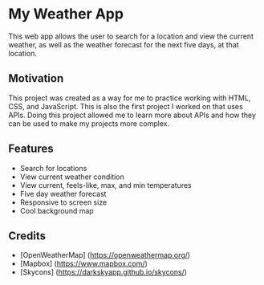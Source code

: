 # My Weather App
This web app allows the user to search for a location and view the current weather, as well as the weather forecast for the next five days, at that location.
## Motivation
This project was created as a way for me to practice working with HTML, CSS, and JavaScript. This is also the first project I worked on that uses APIs. Doing this project allowed me to learn more about APIs and how they can be used to make my projects more complex.
## Features
- Search for locations
- View current weather condition
- View current, feels-like, max, and min temperatures
- Five day weather forecast
- Responsive to screen size
- Cool background map 
## Credits
- [OpenWeatherMap] (https://openweathermap.org/)
- [Mapbox] (https://www.mapbox.com/) 
- [Skycons] (https://darkskyapp.github.io/skycons/)
